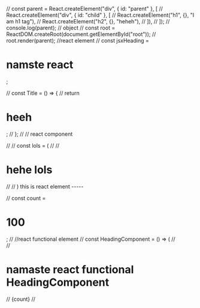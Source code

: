 <!-- hojayega es bar hehehehe -->

// const parent = React.createElement("div", { id: "parent" }, [
// React.createElement("div", { id: "child" }, [
// React.createElement("h1", {}, "I am h1 tag"),
// React.createElement("h2", {}, "heheh"),
// ]),
// ]);
// console.log(parent); // object
// const root = ReactDOM.createRoot(document.getElementById("root"));
// root.render(parent);
//react element
// const jsxHeading = <h1 id="heading">namste react</h1>;

// const Title = () => {
// return <h1>heeh</h1>;
// };
// // react component

// // const lols = (
// // <h1 className="lols">hehe lols</h1>

// // ) this is react element -----

// const count = <h1>100</h1>;
// //react functional element
// const HeadingComponent = () => (
// <div>
// <h1>namaste react functional HeadingComponent</h1>
// {count}
// <Title />
// </div>
// );

// const styleCard = {
// background: "#f0f0f0"
// } this is javascript object

#react hooks
(normal js functions - )
useState()  - superpowerful react variables
useEffect()
marketing and communication (marketing ,marcom) 



//client side routing --- is means that it doesnt send a request to any page it is preloaded(client side routing is also known as single page application)
//server side routing - it  relods the whole page it sends a network call to server request to that page and then it loads the page and we get the page 